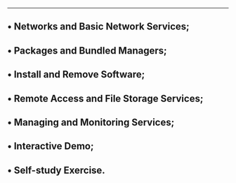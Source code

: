 -----------------------------------------------------------------------------------------------------
• Networks and Basic Network Services;
-----------------------------------------------------------------------------------------------------
• Packages and Bundled Managers;
-----------------------------------------------------------------------------------------------------
• Install and Remove Software;
-----------------------------------------------------------------------------------------------------
• Remote Access and File Storage Services;
-----------------------------------------------------------------------------------------------------
• Managing and Monitoring Services;
-----------------------------------------------------------------------------------------------------
• Interactive Demo;
-----------------------------------------------------------------------------------------------------
• Self-study Exercise.
-----------------------------------------------------------------------------------------------------

